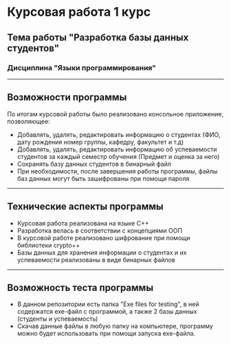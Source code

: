 # Курсовая работа 1 курс
## Тема работы "Разработка базы данных студентов"
### Дисциплина "Языки программирования"
____
## Возможности программы
По итогам курсовой работы было реализовано консольное приложение, позволяющее:
+ Добавлять, удалять, редактировать информацию о студентах (ФИО, дату рождения номер группы, кафедру, факультет и т.д)
+ Добавлять, удалять, редактировать информацию об успеваемости студентов за каждый семестр обучения (Предмет и оценка за него)
+ Сохранять базу данных студентов в бинарный файл
+ При необходимости, после завершения работы программы, файлы баз данных могут быть зашифрованы при помощи пароля
____
## Технические аспекты программы
+ Курсовая работа реализована на языке C++
+ Разработка велась в соответствии с концепциями ООП
+ В курсовой работе реализовано шифрование при помощи библиотеки crypto++
+ Базы данных для хранения информации о студентах и их успеваемости реализованы в виде бинарных файлов
____
## Возможность теста программы
+ В данном репозитории есть папка "Exe files for testing", в ней содержатся exe-файл с программой, а также 2 базы данных (студенты и успеваемость)
+ Скачав данные файлы в любую папку на компьютере, программу можно будет использовать при помощи запуска exe-файла.
